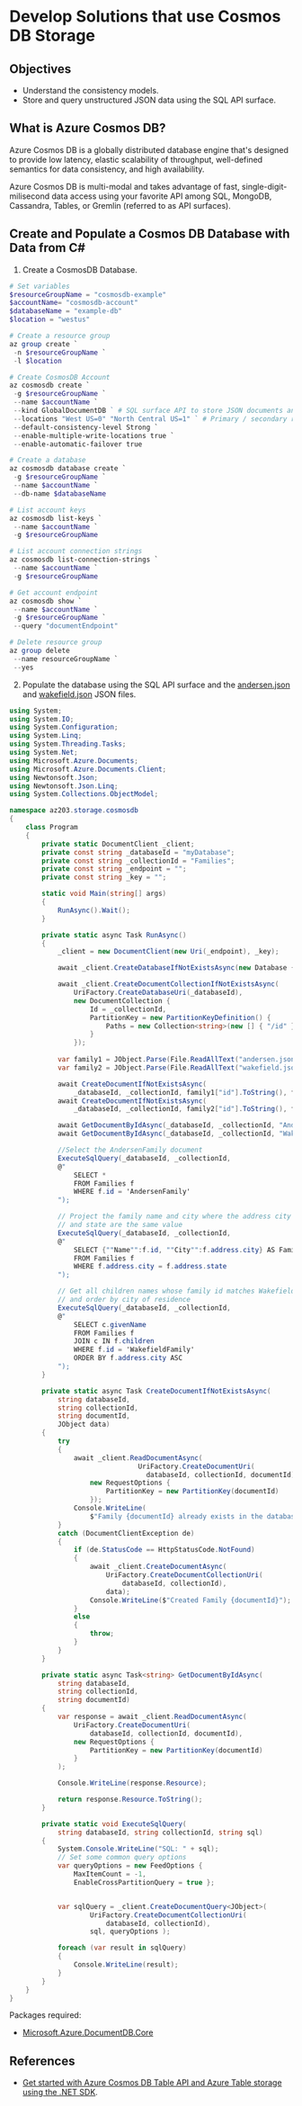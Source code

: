 # Develop Solutions that use Cosmos DB Storage

## Objectives
* Understand the consistency models.
* Store and query unstructured JSON data using the SQL API surface.

## What is Azure Cosmos DB?
Azure Cosmos DB is a globally distributed database engine that's designed to provide low latency, elastic scalability of throughput, well-defined semantics for data consistency, and high availability.

Azure Cosmos DB is multi-modal and takes advantage of fast, single-digit-milisecond data access using your favorite API among SQL, MongoDB, Cassandra, Tables, or Gremlin (referred to as API surfaces).

## Create and Populate a Cosmos DB Database with Data from C#
1. Create a CosmosDB Database.
```powershell
# Set variables
$resourceGroupName = "cosmosdb-example"
$accountName= "cosmosdb-account"
$databaseName = "example-db"
$location = "westus"

# Create a resource group
az group create `
 -n $resourceGroupName `
 -l $location

# Create CosmosDB Account
az cosmosdb create `
 -g $resourceGroupName `
 --name $accountName `
 --kind GlobalDocumentDB ` # SQL surface API to store JSON documents and be able to query using SQL
 --locations "West US=0" "North Central US=1" ` # Primary / secondary region
 --default-consistency-level Strong `
 --enable-multiple-write-locations true `
 --enable-automatic-failover true

# Create a database
az cosmosdb database create `
 -g $resourceGroupName `
 --name $accountName `
 --db-name $databaseName

# List account keys
az cosmosdb list-keys `
 --name $accountName `
 -g $resourceGroupName

# List account connection strings
az cosmosdb list-connection-strings `
 --name $accountName `
 -g $resourceGroupName

# Get account endpoint
az cosmosdb show `
 --name $accountName `
 -g $resourceGroupName `
 --query "documentEndpoint"

# Delete resource group
az group delete
 --name resourceGroupName `
 --yes
```
2. Populate the database using the SQL API surface and the [andersen.json](andersen.json) and [wakefield.json](wakefield.json) JSON files.
```csharp
using System;
using System.IO;
using System.Configuration;
using System.Linq;
using System.Threading.Tasks;
using System.Net;
using Microsoft.Azure.Documents;
using Microsoft.Azure.Documents.Client;
using Newtonsoft.Json;
using Newtonsoft.Json.Linq;
using System.Collections.ObjectModel; 

namespace az203.storage.cosmosdb
{ 
    class Program
    {
        private static DocumentClient _client;
        private const string _databaseId = "myDatabase";
        private const string _collectionId = "Families";
        private const string _endpoint = "";
        private const string _key = "";

        static void Main(string[] args)
        {
            RunAsync().Wait();
        }

        private static async Task RunAsync()
        {
            _client = new DocumentClient(new Uri(_endpoint), _key);

            await _client.CreateDatabaseIfNotExistsAsync(new Database { Id = _databaseId });

            await _client.CreateDocumentCollectionIfNotExistsAsync(
                UriFactory.CreateDatabaseUri(_databaseId), 
                new DocumentCollection { 
                    Id = _collectionId,
                    PartitionKey = new PartitionKeyDefinition() { 
                        Paths = new Collection<string>(new [] { "/id" })
                    }
                });
 
            var family1 = JObject.Parse(File.ReadAllText("andersen.json"));
            var family2 = JObject.Parse(File.ReadAllText("wakefield.json"));

            await CreateDocumentIfNotExistsAsync(
                _databaseId, _collectionId, family1["id"].ToString(), family1);
            await CreateDocumentIfNotExistsAsync(
                _databaseId, _collectionId, family2["id"].ToString(), family2);

            await GetDocumentByIdAsync(_databaseId, _collectionId, "AndersenFamily");
            await GetDocumentByIdAsync(_databaseId, _collectionId, "WakefieldFamily");

            //Select the AndersenFamily document
            ExecuteSqlQuery(_databaseId, _collectionId, 
            @"
                SELECT *
                FROM Families f
                WHERE f.id = 'AndersenFamily'
            ");

            // Project the family name and city where the address city 
            // and state are the same value
            ExecuteSqlQuery(_databaseId, _collectionId, 
            @"
                SELECT {""Name"":f.id, ""City"":f.address.city} AS Family
                FROM Families f
                WHERE f.address.city = f.address.state
            ");  

            // Get all children names whose family id matches WakefieldFamily, 
            // and order by city of residence 
            ExecuteSqlQuery(_databaseId, _collectionId, 
            @"
                SELECT c.givenName
                FROM Families f
                JOIN c IN f.children
                WHERE f.id = 'WakefieldFamily'
                ORDER BY f.address.city ASC
            ");  
        }

        private static async Task CreateDocumentIfNotExistsAsync(
            string databaseId, 
            string collectionId,
            string documentId,
            JObject data)
        {
            try
            {
                await _client.ReadDocumentAsync(
                                UriFactory.CreateDocumentUri(
                                  databaseId, collectionId, documentId),
                    new RequestOptions { 
                        PartitionKey = new PartitionKey(documentId) 
                    });
                Console.WriteLine(
                    $"Family {documentId} already exists in the database");
            }
            catch (DocumentClientException de)
            {
                if (de.StatusCode == HttpStatusCode.NotFound)
                {
                    await _client.CreateDocumentAsync(
                        UriFactory.CreateDocumentCollectionUri(
                            databaseId, collectionId), 
                        data);
                    Console.WriteLine($"Created Family {documentId}");
                }
                else
                {
                    throw;
                }
            }
        }

        private static async Task<string> GetDocumentByIdAsync(
            string databaseId, 
            string collectionId,
            string documentId)
        {
            var response = await _client.ReadDocumentAsync(
                UriFactory.CreateDocumentUri(
                    databaseId, collectionId, documentId),
                new RequestOptions { 
                    PartitionKey = new PartitionKey(documentId) 
                }
            );

            Console.WriteLine(response.Resource);

            return response.Resource.ToString();
        }

        private static void ExecuteSqlQuery(
            string databaseId, string collectionId, string sql)
        {
            System.Console.WriteLine("SQL: " + sql);
            // Set some common query options
            var queryOptions = new FeedOptions { 
                MaxItemCount = -1, 
                EnableCrossPartitionQuery = true };


            var sqlQuery = _client.CreateDocumentQuery<JObject>(
                    UriFactory.CreateDocumentCollectionUri(
                        databaseId, collectionId),
                    sql, queryOptions );

            foreach (var result in sqlQuery)
            {
                Console.WriteLine(result);
            }
        }
    }
}
```

Packages required:
* [Microsoft.Azure.DocumentDB.Core](https://www.nuget.org/packages/Microsoft.Azure.DocumentDB.Core)

## References
* [Get started with Azure Cosmos DB Table API and Azure Table storage using the .NET SDK](https://docs.microsoft.com/en-us/azure/cosmos-db/tutorial-develop-table-dotnet).
